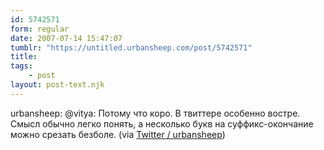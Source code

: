 ```yaml
---
id: 5742571
form: regular
date: 2007-07-14 15:47:07
tumblr: "https://untitled.urbansheep.com/post/5742571"
title:
tags:
    - post
layout: post-text.njk
---
```


<p>urbansheep: @vitya: Потому что коро. В твиттере особенно востре. Смысл обычно легко понять, а несколько букв на суффикс-окончание можно срезать безболе. (via <a href="http://twitter.com/urbansheep/statuses/149640822">Twitter / urbansheep</a>)</p>

